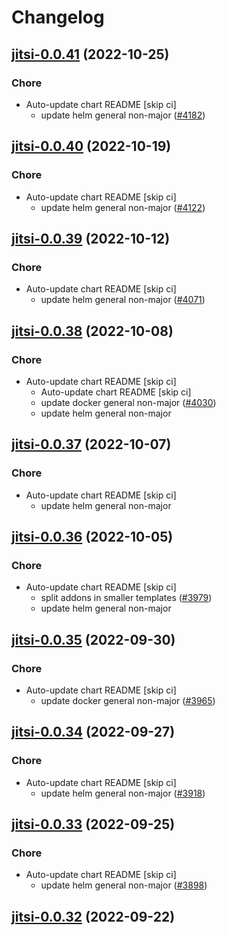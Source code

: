 # Changelog



## [jitsi-0.0.41](https://github.com/truecharts/charts/compare/jitsi-0.0.40...jitsi-0.0.41) (2022-10-25)

### Chore

- Auto-update chart README [skip ci]
  - update helm general non-major ([#4182](https://github.com/truecharts/charts/issues/4182))




## [jitsi-0.0.40](https://github.com/truecharts/charts/compare/jitsi-0.0.39...jitsi-0.0.40) (2022-10-19)

### Chore

- Auto-update chart README [skip ci]
  - update helm general non-major ([#4122](https://github.com/truecharts/charts/issues/4122))




## [jitsi-0.0.39](https://github.com/truecharts/charts/compare/jitsi-0.0.38...jitsi-0.0.39) (2022-10-12)

### Chore

- Auto-update chart README [skip ci]
  - update helm general non-major ([#4071](https://github.com/truecharts/charts/issues/4071))




## [jitsi-0.0.38](https://github.com/truecharts/charts/compare/jitsi-0.0.36...jitsi-0.0.38) (2022-10-08)

### Chore

- Auto-update chart README [skip ci]
  - Auto-update chart README [skip ci]
  - update docker general non-major ([#4030](https://github.com/truecharts/charts/issues/4030))
  - update helm general non-major




## [jitsi-0.0.37](https://github.com/truecharts/charts/compare/jitsi-0.0.36...jitsi-0.0.37) (2022-10-07)

### Chore

- Auto-update chart README [skip ci]
  - update helm general non-major




## [jitsi-0.0.36](https://github.com/truecharts/charts/compare/jitsi-0.0.35...jitsi-0.0.36) (2022-10-05)

### Chore

- Auto-update chart README [skip ci]
  - split addons in smaller templates ([#3979](https://github.com/truecharts/charts/issues/3979))
  - update helm general non-major




## [jitsi-0.0.35](https://github.com/truecharts/charts/compare/jitsi-0.0.34...jitsi-0.0.35) (2022-09-30)

### Chore

- Auto-update chart README [skip ci]
  - update docker general non-major ([#3965](https://github.com/truecharts/charts/issues/3965))




## [jitsi-0.0.34](https://github.com/truecharts/charts/compare/jitsi-0.0.33...jitsi-0.0.34) (2022-09-27)

### Chore

- Auto-update chart README [skip ci]
  - update helm general non-major ([#3918](https://github.com/truecharts/charts/issues/3918))




## [jitsi-0.0.33](https://github.com/truecharts/charts/compare/jitsi-0.0.32...jitsi-0.0.33) (2022-09-25)

### Chore

- Auto-update chart README [skip ci]
  - update helm general non-major ([#3898](https://github.com/truecharts/charts/issues/3898))




## [jitsi-0.0.32](https://github.com/truecharts/charts/compare/jitsi-0.0.31...jitsi-0.0.32) (2022-09-22)

